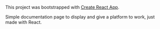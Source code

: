 This project was bootstrapped with [Create React App](https://github.com/facebookincubator/create-react-app).

Simple documentation page to display and give a platform to work, just made with React.
